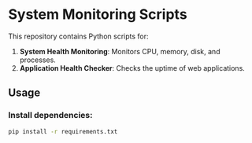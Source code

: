 # System Monitoring Scripts

This repository contains Python scripts for:

1. **System Health Monitoring**: Monitors CPU, memory, disk, and processes.
2. **Application Health Checker**: Checks the uptime of web applications.

## Usage

### Install dependencies:
```bash
pip install -r requirements.txt
